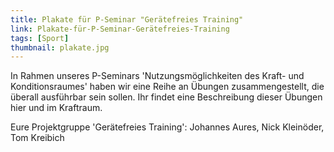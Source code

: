 ```yaml
---
title: Plakate für P-Seminar "Gerätefreies Training"
link: Plakate-für-P-Seminar-Gerätefreies-Training
tags: [Sport]
thumbnail: plakate.jpg
---
```


<p>
    In Rahmen unseres P-Seminars 'Nutzungsmöglichkeiten des Kraft- und Konditionsraumes' haben wir eine Reihe an Übungen zusammengestellt, die überall ausführbar sein sollen.
    Ihr findet eine Beschreibung dieser Übungen hier und im Kraftraum.
</p>

<figure class="float-middle">
    <v-image name="plakate" alt="psem_Kraftraum"></v-image>
</figure>

<p>
    Eure Projektgruppe 'Gerätefreies Training': Johannes Aures, Nick Kleinöder, Tom Kreibich
</p>
